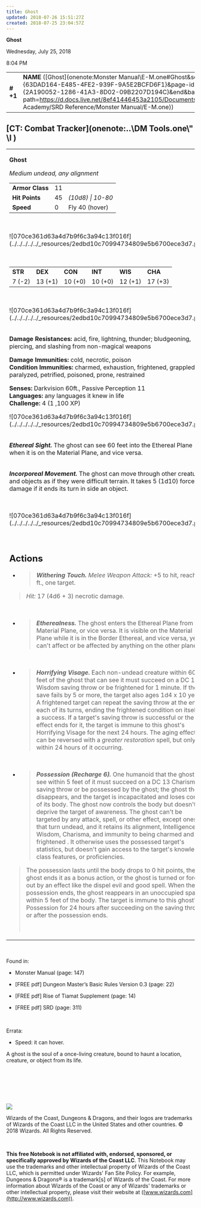 ```yaml
---
title: Ghost
updated: 2018-07-26 15:51:27Z
created: 2018-07-25 23:04:57Z
---
```


**Ghost**

Wednesday, July 25, 2018

8:04 PM

|           |                                                                                                                                                                                                                                                                                    |        |        |        |     |       |         |
|-----------|------------------------------------------------------------------------------------------------------------------------------------------------------------------------------------------------------------------------------------------------------------------------------------|--------|--------|--------|-----|-------|---------|
| **\# +1** | **NAME** ([Ghost](onenote:Monster Manual\\E-M.one#Ghost&section-id={63DAD164-E485-4FE2-939F-9A5E2BCFD6F1}&page-id={2A190052-1286-41A3-8D02-09B2207D194C}&end&base-path=https://d.docs.live.net/8ef41446453a2105/Documents/Adventure Academy/SRD Reference/Monster Manual/E-M.one)) | **11** | **45** | **45** | \-  | Notes | 1100 XP |

## [CT: Combat Tracker](onenote:..\\DM Tools.one\\" \l )

<table><tbody><tr class="odd"><td><p><strong>Ghost</strong></p><p><em>Medium undead, any alignment<br />
</em></p><table><tbody><tr class="odd"><td><strong>Armor Class</strong></td><td>11</td><td> </td></tr><tr class="even"><td><strong>Hit Points</strong></td><td>45</td><td><em>(10d8) | 10-80</em></td></tr><tr class="odd"><td><strong>Speed</strong></td><td>0</td><td>Fly 40 (hover)</td></tr></tbody></table><p> </p><p>![070ce361d63a4d7b9f6c3a94c13f016f](../../../../../_resources/2edbd10c70994734809e5b6700ece3d7.png)</p><p> </p><table><tbody><tr class="odd"><td><strong>STR</strong></td><td><strong>DEX</strong></td><td><strong>CON</strong></td><td><strong>INT</strong></td><td><strong>WIS</strong></td><td><strong>CHA</strong></td></tr><tr class="even"><td>7 (-2)</td><td>13 (+1)</td><td>10 (+0)</td><td>10 (+0)</td><td>12 (+1)</td><td>17 (+3)</td></tr></tbody></table><p> </p><p>![070ce361d63a4d7b9f6c3a94c13f016f](../../../../../_resources/2edbd10c70994734809e5b6700ece3d7.png)</p><p><strong><br />
Damage Resistances:</strong> acid, fire, lightning, thunder; bludgeoning, piercing, and slashing from non-magical weapons</p><p><strong>Damage Immunities:</strong> cold, necrotic, poison<br />
<strong>Condition Immunities:</strong> charmed, exhaustion, frightened, grappled, paralyzed, petrified, poisoned, prone, restrained</p><p><strong>Senses:</strong> Darkvision 60ft., Passive Perception 11<br />
<strong>Languages:</strong> any languages it knew in life<br />
<strong>Challenge:</strong> 4 (1 ,100 XP)</p><p>![070ce361d63a4d7b9f6c3a94c13f016f](../../../../../_resources/2edbd10c70994734809e5b6700ece3d7.png)</p><p><em><strong><br />
Ethereal Sight.</strong></em> The ghost can see 60 feet into the Ethereal Plane when it is on the Material Plane, and vice versa.</p><p><em><strong><br />
Incorporeal Movement.</strong></em> The ghost can move through other creatures and objects as if they were difficult terrain. It takes 5 (1d10) force damage if it ends its turn in side an object.</p><p> </p><p>![070ce361d63a4d7b9f6c3a94c13f016f](../../../../../_resources/2edbd10c70994734809e5b6700ece3d7.png)</p><p> </p><h2 id="actions"><strong>Actions</strong></h2><ul><li><blockquote><p><em><strong>Withering Touch.</strong> Melee Weapon Attack:</em> +5 to hit, reach 5 ft., one target.</p></blockquote></li></ul><blockquote><p><em>Hit:</em> 17 (4d6 + 3) necrotic damage.</p></blockquote><p> </p><ul><li><blockquote><p><em><strong>Etherealness.</strong></em> The ghost enters the Ethereal Plane from the Material Plane, or vice versa. It is visible on the Material Plane while it is in the Border Ethereal, and vice versa, yet it can't affect or be affected by anything on the other plane.</p></blockquote></li></ul><p> </p><ul><li><blockquote><p><em><strong>Horrifying Visage.</strong></em> Each non-undead creature within 60 feet of the ghost that can see it must succeed on a DC 13 Wisdom saving throw or be frightened for 1 minute. If the save fails by 5 or more, the target also ages 1d4 x 10 years. A frightened target can repeat the saving throw at the end of each of its turns, ending the frightened condition on itself on a success. If a target's saving throw is successful or the effect ends for it, the target is immune to this ghost's Horrifying Visage for the next 24 hours. The aging effect can be reversed with a <em>greater restoration</em> spell, but only within 24 hours of it occurring.</p></blockquote></li></ul><p> </p><ul><li><blockquote><p><em><strong>Possession (Recharge 6).</strong></em> One humanoid that the ghost can see within 5 feet of it must succeed on a DC 13 Charisma saving throw or be possessed by the ghost; the ghost then disappears, and the target is incapacitated and loses control of its body. The ghost now controls the body but doesn't deprive the target of awareness. The ghost can't be targeted by any attack, spell, or other effect, except ones that turn undead, and it retains its alignment, Intelligence, Wisdom, Charisma, and immunity to being charmed and frightened . It otherwise uses the possessed target's statistics, but doesn't gain access to the target's knowledge, class features, or proficiencies.</p></blockquote></li></ul><blockquote><p>The possession lasts until the body drops to 0 hit points, the ghost ends it as a bonus action, or the ghost is turned or forced out by an effect like the dispel evil and good spell. When the possession ends, the ghost reappears in an unoccupied space within 5 feet of the body. The target is immune to this ghost's Possession for 24 hours after succeeding on the saving throw or after the possession ends.</p><p> </p></blockquote></td></tr></tbody></table>

 

Found in:

-   Monster Manual (page: 147)

-   \[FREE pdf\] Dungeon Master’s Basic Rules Version 0.3 (page: 22)

-   \[FREE pdf\] Rise of Tiamat Supplement (page: 14)

-   \[FREE pdf\] SRD (page: 311)

 

Errata:

-   Speed: it can hover.

A ghost is the soul of a once-living creature, bound to haunt a location, creature, or object from its life.

 

 

 

![](tmp\media\image2.png)

Wizards of the Coast, Dungeons & Dragons, and their logos are trademarks of Wizards of the Coast LLC in the United States and other countries. © 2018 Wizards. All Rights Reserved.

 

**This free Notebook is not affiliated with, endorsed, sponsored, or specifically approved by Wizards of the Coast LLC**. This Notebook may use the trademarks and other intellectual property of Wizards of the Coast LLC, which is permitted under Wizards' Fan Site Policy. For example, Dungeons & Dragons® is a trademark\[s\] of Wizards of the Coast. For more information about Wizards of the Coast or any of Wizards' trademarks or other intellectual property, please visit their website at ([www.wizards.com](http://www.wizards.com)).
